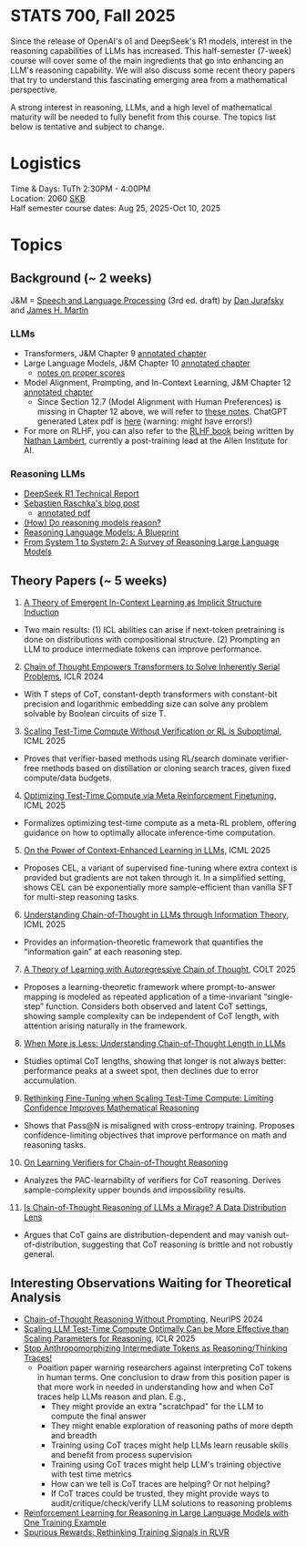 # STATS 700, Fall 2025

Since the release of OpenAI's o1 and DeepSeek's R1 models, interest in the reasoning capabilities of LLMs has increased. This half-semester (7-week) course will cover some of the main ingredients that go into enhancing an LLM's reasoning capability. We will also discuss some recent theory papers that try to understand this fascinating emerging area from a mathematical perspective.

A strong interest in reasoning, LLMs, and a high level of mathematical maturity will be needed to fully benefit from this course. The topics list below is tentative and subject to change.

# Logistics
Time & Days: TuTh 2:30PM - 4:00PM  
Location: 2060 [SKB](https://maps.studentlife.umich.edu/building/school-of-kinesiology-building)  
Half semester course dates: Aug 25, 2025-Oct 10, 2025

# Topics

## Background (~ 2 weeks)

J&M = [Speech and Language Processing](https://web.stanford.edu/~jurafsky/slp3/) (3rd ed. draft) by [Dan Jurafsky](http://web.stanford.edu/people/jurafsky/) and [James H. Martin](https://home.cs.colorado.edu/~martin/)

### LLMs
- Transformers, J&M Chapter 9 [annotated chapter](https://www.dropbox.com/scl/fi/n3b9qk371jxdiafmlgzey/9.pdf?rlkey=wmo5j2z20adsjg6cqm6r3ymok&st=s9d9pyov&dl=0)
- Large Language Models, J&M Chapter 10 [annotated chapter](https://www.dropbox.com/scl/fi/i2y21c1ihrdjqsh8s9t0e/10.pdf?rlkey=w21kuuhg5j1om4s7j0uvk3k6q&st=hl9zr433&dl=0)
  - [notes on proper scores](https://www.dropbox.com/scl/fi/n2myoi4a6gmeftf0he51a/proper_scores.pdf?rlkey=04ev9gjz13m5zn8f33qakqd63&st=q1kxe3l9&dl=0)
- Model Alignment, Prompting, and In-Context Learning, J&M Chapter 12 [annotated chapter](https://www.dropbox.com/scl/fi/v2jtyiczxs0vt5mleu6vs/12.pdf?rlkey=p10o9jpvq6sws5j7fmuubm0ey&st=mexbje0m&dl=0)
  - Since Section 12.7 (Model Alignment with Human Preferences) is missing in Chapter 12 above, we will refer to [these notes](https://www.dropbox.com/scl/fi/z0zkds1vg2uizhd0vjuil/RLHF-notes.pdf?rlkey=m1p9s3ep0xf345xzqxn8vai4n&st=gufbbz3r&dl=0). ChatGPT generated Latex pdf is [here](https://www.dropbox.com/scl/fi/dtybw2ot0adxr9bq1p1d9/RLHF_PPO_GRPO_DPO_line_by_line.pdf?rlkey=n1c2w943u078tsg43ldijario&st=sj7mp3en&dl=0) (warning: might have errors!) 
- For more on RLHF, you can also refer to the [RLHF book](https://rlhfbook.com/) being written by [Nathan Lambert](https://natolambert.com/), currently a post-training lead at the Allen Institute for AI.

### Reasoning LLMs
- [DeepSeek R1 Technical Report](https://arxiv.org/abs/2501.12948)
- [Sebastien Raschka's blog post](https://magazine.sebastianraschka.com/p/understanding-reasoning-llms)
  - [annotated pdf](https://www.dropbox.com/scl/fi/bdk0kvwoaarxtyuwcmads/Understanding-Reasoning-LLMs-by-Sebastian-Raschka.pdf?rlkey=62mukrn1d5odw4hh8a1bpqufi&st=a4p93rek&dl=0)
- [(How) Do reasoning models reason?](https://nyaspubs.onlinelibrary.wiley.com/doi/pdf/10.1111/nyas.15339)
- [Reasoning Language Models: A Blueprint](https://ar5iv.labs.arxiv.org/html/2501.11223)
- [From System 1 to System 2: A Survey of Reasoning Large Language Models](https://ar5iv.labs.arxiv.org/html/2502.17419)

## Theory Papers (~ 5 weeks)

1. [A Theory of Emergent In-Context Learning as Implicit Structure Induction](https://arxiv.org/pdf/2303.07971)
  - Two main results: (1) ICL abilities can arise if next-token pretraining is done on distributions with compositional structure. (2) Prompting an LLM to produce intermediate tokens can improve performance.
2. [Chain of Thought Empowers Transformers to Solve Inherently Serial Problems](https://openreview.net/pdf?id=3EWTEy9MTM), ICLR 2024
  - With T steps of CoT, constant-depth transformers with constant-bit precision and logarithmic embedding size can solve any problem solvable by Boolean circuits of size T.
3. [Scaling Test-Time Compute Without Verification or RL is Suboptimal](https://openreview.net/pdf?id=beeNgQEfe2), ICML 2025
  - Proves that verifier-based methods using RL/search dominate verifier-free methods based on distillation or cloning search traces, given fixed compute/data budgets.
4. [Optimizing Test-Time Compute via Meta Reinforcement Finetuning](https://openreview.net/pdf?id=TqODUDsU4u), ICML 2025
  - Formalizes optimizing test-time compute as a meta-RL problem, offering guidance on how to optimally allocate inference-time computation.
5. [On the Power of Context-Enhanced Learning in LLMs](https://openreview.net/pdf?id=Gn6L4QRKf7), ICML 2025
  - Proposes CEL, a variant of supervised fine-tuning where extra context is provided but gradients are not taken through it. In a simplified setting, shows CEL can be exponentially more sample-efficient than vanilla SFT for multi-step reasoning tasks.
6. [Understanding Chain-of-Thought in LLMs through Information Theory](https://openreview.net/pdf?id=IjOWms0hrf), ICML 2025
  - Provides an information-theoretic framework that quantifies the “information gain” at each reasoning step.
7. [A Theory of Learning with Autoregressive Chain of Thought](https://proceedings.mlr.press/v291/joshi25a.html), COLT 2025
  - Proposes a learning-theoretic framework where prompt-to-answer mapping is modeled as repeated application of a time-invariant “single-step” function. Considers both observed and latent CoT settings, showing sample complexity can be independent of CoT length, with attention arising naturally in the framework.
8. [When More is Less: Understanding Chain-of-Thought Length in LLMs](https://arxiv.org/pdf/2502.07266)
  - Studies optimal CoT lengths, showing that longer is not always better: performance peaks at a sweet spot, then declines due to error accumulation.
9. [Rethinking Fine-Tuning when Scaling Test-Time Compute: Limiting Confidence Improves Mathematical Reasoning](https://ar5iv.labs.arxiv.org/html/2502.07154)
  - Shows that Pass@N is misaligned with cross-entropy training. Proposes confidence-limiting objectives that improve performance on math and reasoning tasks.
10. [On Learning Verifiers for Chain-of-Thought Reasoning](https://ar5iv.labs.arxiv.org/html/2505.22650)
  - Analyzes the PAC-learnability of verifiers for CoT reasoning. Derives sample-complexity upper bounds and impossibility results.
11. [Is Chain-of-Thought Reasoning of LLMs a Mirage? A Data Distribution Lens](https://arxiv.org/pdf/2508.01191)
  - Argues that CoT gains are distribution-dependent and may vanish out-of-distribution, suggesting that CoT reasoning is brittle and not robustly general.

## Interesting Observations Waiting for Theoretical Analysis

- [Chain-of-Thought Reasoning Without Prompting](https://proceedings.neurips.cc/paper_files/paper/2024/file/7a8e7fd295aa04eac4b470ae27f8785c-Paper-Conference.pdf), NeurIPS 2024
- [Scaling LLM Test-Time Compute Optimally Can be More Effective than Scaling Parameters for Reasoning](https://openreview.net/pdf?id=4FWAwZtd2n), ICLR 2025
- [Stop Anthropomorphizing Intermediate Tokens as Reasoning/Thinking Traces!](https://arxiv.org/pdf/2504.09762)
  - Poaition paper warning researchers against interpreting CoT tokens in human terms. One conclusion to draw from this position paper is that more work in needed in understanding how and when CoT traces help LLMs reason and plan. E.g.,
    - They might provide an extra "scratchpad" for the LLM to compute the final answer
    - They might enable exploration of reasoning paths of more depth and breadth
    - Training using CoT traces might help LLMs learn reusable skills and benefit from process supervision
    - Training using CoT traces might help LLM's training objective with test time metrics
    - How can we tell is CoT traces are helping? Or not helping?
    - If CoT traces could be trusted, they might provide ways to audit/critique/check/verify LLM solutions to reasoning problems
- [Reinforcement Learning for Reasoning in Large Language Models with One Training Example](https://arxiv.org/pdf/2504.20571)
- [Spurious Rewards: Rethinking Training Signals in RLVR](https://arxiv.org/pdf/2506.10947)

